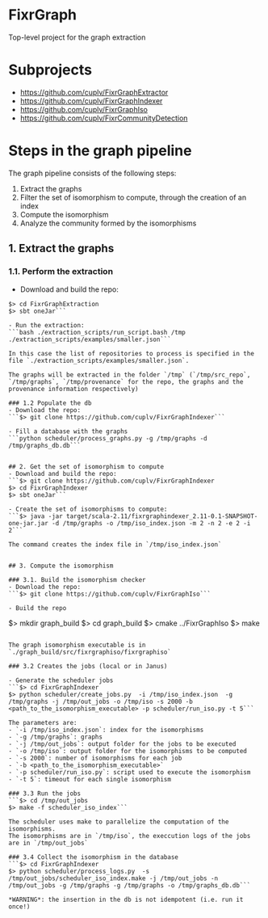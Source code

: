 # FixrGraph
Top-level project for the graph extraction

# Subprojects
- https://github.com/cuplv/FixrGraphExtractor
- https://github.com/cuplv/FixrGraphIndexer
- https://github.com/cuplv/FixrGraphIso
- https://github.com/cuplv/FixrCommunityDetection


# Steps in the graph pipeline

The graph pipeline consists of the following steps:
1. Extract the graphs
2. Filter the set of isomorphism to compute, through the creation of an index
3. Compute the isomorphism
4. Analyze the community formed by the isomorphisms


## 1. Extract the graphs

### 1.1. Perform the extraction
- Download and build the repo:

```$> git clone https://github.com/cuplv/FixrGraphExtractor
$> cd FixrGraphExtraction
$> sbt oneJar```

- Run the extraction:
```bash ./extraction_scripts/run_script.bash /tmp ./extraction_scripts/examples/smaller.json```

In this case the list of repositories to process is specified in the file `./extraction_scripts/examples/smaller.json`.

The graphs will be extracted in the folder `/tmp` (`/tmp/src_repo`,
`/tmp/graphs`, `/tmp/provenance` for the repo, the graphs and the
provenance information respectively)

### 1.2 Populate the db
- Download the repo:
```$> git clone https://github.com/cuplv/FixrGraphIndexer```

- Fill a database with the graphs
```python scheduler/process_graphs.py -g /tmp/graphs -d /tmp/graphs_db.db```


## 2. Get the set of isomorphism to compute
- Download and build the repo:
```$> git clone https://github.com/cuplv/FixrGraphIndexer
$> cd FixrGraphIndexer
$> sbt oneJar```

- Create the set of isomorphisms to compute:
```$> java -jar target/scala-2.11/fixrgraphindexer_2.11-0.1-SNAPSHOT-one-jar.jar -d /tmp/graphs -o /tmp/iso_index.json -m 2 -n 2 -e 2 -i 2```

The command creates the index file in `/tmp/iso_index.json`


## 3. Compute the isomorphism

### 3.1. Build the isomorphism checker
- Download the repo:
```$> git clone https://github.com/cuplv/FixrGraphIso```

- Build the repo
```
$> mkdir graph_build
$> cd graph_build
$> cmake ../FixrGraphIso
$> make
```

The graph isomorphism executable is in `./graph_build/src/fixrgraphiso/fixrgraphiso`

### 3.2 Creates the jobs (local or in Janus)

- Generate the scheduler jobs
```$> cd FixrGraphIndexer
$> python scheduler/create_jobs.py  -i /tmp/iso_index.json  -g /tmp/graphs -j /tmp/out_jobs -o /tmp/iso -s 2000 -b <path_to_the_isomorphism_executable> -p scheduler/run_iso.py -t 5```

The parameters are:
- `-i /tmp/iso_index.json`: index for the isomorphisms
- `-g /tmp/graphs`: graphs
- `-j /tmp/out_jobs`: output folder for the jobs to be executed
- `-o /tmp/iso`: output folder for the isomorphisms to be computed
- `-s 2000`: number of isomorphisms for each job
- `-b <path_to_the_isomorphism_executable>`
- `-p scheduler/run_iso.py`: script used to execute the isomorphism
- `-t 5`: timeout for each single isomorphism

### 3.3 Run the jobs
```$> cd /tmp/out_jobs
$> make -f scheduler_iso_index```

The scheduler uses make to parallelize the computation of the isomorphisms.
The isomorphisms are in `/tmp/iso`, the execcution logs of the jobs are in `/tmp/out_jobs`

### 3.4 Collect the isomorphism in the database
```$> cd FixrGraphIndexer
$> python scheduler/process_logs.py  -s /tmp/out_jobs/scheduler_iso_index.make -j /tmp/out_jobs -n /tmp/out_jobs -g /tmp/graphs -g /tmp/graphs -o /tmp/graphs_db.db```

*WARNING*: the insertion in the db is not idempotent (i.e. run it once!)
